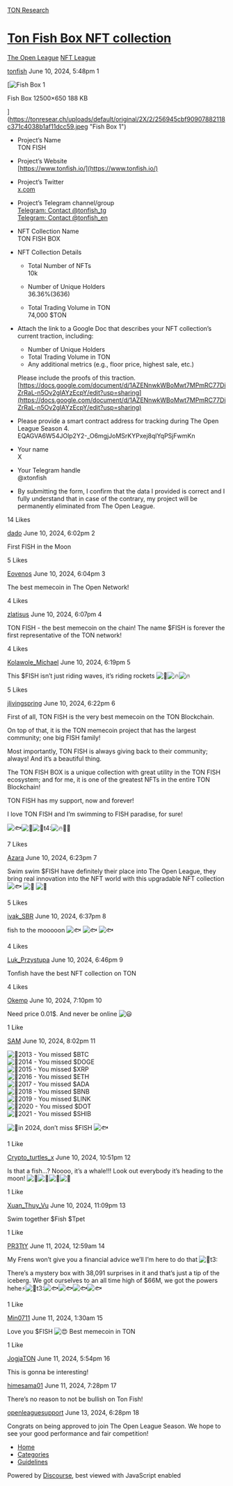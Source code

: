 [TON Research](/)

# [Ton Fish Box NFT collection](/t/ton-fish-box-nft-collection/24441)

[The Open League](/c/the-open-league/nft-battle/62)  [NFT League](/c/the-open-league/nft-battle/62) 

    

[tonfish](https://tonresear.ch/u/tonfish)   June 10, 2024, 5:48pm  1

[![Fish Box 1](https://tonresear.ch/uploads/default/optimized/2X/2/256945cbf90907882118c371c4038b1af11dcc59_2_690x179.jpeg)

Fish Box 12500×650 188 KB

](https://tonresear.ch/uploads/default/original/2X/2/256945cbf90907882118c371c4038b1af11dcc59.jpeg "Fish Box 1")

*   Project’s Name  
    TON FISH
    
*   Project’s Website  
    [https://www.tonfish.io/](https://www.tonfish.io/)
    
*   Project’s Twitter  
    [x.com](https://x.com/tonfish_tg)
    
*   Project’s Telegram channel/group  
    [Telegram: Contact @tonfish\_tg](https://t.me/tonfish_tg)  
    [Telegram: Contact @tonfish\_en](https://t.me/tonfish_en/1)
    
*   NFT Collection Name  
    TON FISH BOX
    
*   NFT Collection Details
    
    *   Total Number of NFTs  
        10k
        
    *   Number of Unique Holders  
        36.36%(3636)
        
    *   Total Trading Volume in TON  
        74,000 $TON
        
*   Attach the link to a Google Doc that describes your NFT collection’s current traction, including:
    
    *   Number of Unique Holders
    *   Total Trading Volume in TON
    *   Any additional metrics (e.g., floor price, highest sale, etc.)
    
    Please include the proofs of this traction.  
    [https://docs.google.com/document/d/1AZENnwkWBoMwt7MPmRC77DiZrRaL-n5Ov2gIAYzEcpY/edit?usp=sharing](https://docs.google.com/document/d/1AZENnwkWBoMwt7MPmRC77DiZrRaL-n5Ov2gIAYzEcpY/edit?usp=sharing)
    
*   Please provide a smart contract address for tracking during The Open League Season 4.  
    EQAGVA6W54JOlp2Y2-\_O6mgjJoMSrKYPxej8qlYqPSjFwmKn
    
*   Your name  
    X
    
*   Your Telegram handle  
    @xtonfish
    
*   By submitting the form, I confirm that the data I provided is correct and I fully understand that in case of the contrary, my project will be permanently eliminated from The Open League.
    

  14 Likes

[dado](https://tonresear.ch/u/dado) June 10, 2024, 6:02pm  2

First FISH in the Moon

  5 Likes

[Eovenos](https://tonresear.ch/u/Eovenos) June 10, 2024, 6:04pm  3

The best memecoin in The Open Network!

  4 Likes

[zlatisus](https://tonresear.ch/u/zlatisus) June 10, 2024, 6:07pm  4

TON FISH - the best memecoin on the chain! The name $FISH is forever the first representative of the TON network!

  4 Likes

[Kolawole\_Michael](https://tonresear.ch/u/Kolawole_Michael) June 10, 2024, 6:19pm  5

This $FISH isn’t just riding waves, it’s riding rockets ![:rocket:](https://tonresear.ch/images/emoji/twitter/rocket.png?v=12 ":rocket:")![:fire:](https://tonresear.ch/images/emoji/twitter/fire.png?v=12 ":fire:")![:fire:](https://tonresear.ch/images/emoji/twitter/fire.png?v=12 ":fire:")

  5 Likes

[jlivingspring](https://tonresear.ch/u/jlivingspring) June 10, 2024, 6:22pm  6

First of all, TON FISH is the very best memecoin on the TON Blockchain.

On top of that, it is the TON memecoin project that has the largest community; one big FISH family!

Most importantly, TON FISH is always giving back to their community; always! And it’s a beautiful thing.

The TON FISH BOX is a unique collection with great utility in the TON FISH ecosystem; and for me, it is one of the greatest NFTs in the entire TON Blockchain!

TON FISH has my support, now and forever!

I love TON FISH and I’m swimming to FISH paradise, for sure!

![:fish:](https://tonresear.ch/images/emoji/twitter/fish.png?v=12 ":fish:")![:gem:](https://tonresear.ch/images/emoji/twitter/gem.png?v=12 ":gem:")![:raised_hands:t4:](https://tonresear.ch/images/emoji/twitter/raised_hands/4.png?v=12 ":raised_hands:t4:")![:fire:](https://tonresear.ch/images/emoji/twitter/fire.png?v=12 ":fire:")🫶🏽

  7 Likes

[Azara](https://tonresear.ch/u/Azara) June 10, 2024, 6:23pm  7

Swim swim $FISH have definitely their place into The Open League, they bring real innovation into the NFT world with this upgradable NFT collection ![:fish:](https://tonresear.ch/images/emoji/twitter/fish.png?v=12 ":fish:") ![:heart_hands:](https://tonresear.ch/images/emoji/twitter/heart_hands.png?v=12 ":heart_hands:") ![:gem:](https://tonresear.ch/images/emoji/twitter/gem.png?v=12 ":gem:")

  5 Likes

[ivak\_SBR](https://tonresear.ch/u/ivak_SBR) June 10, 2024, 6:37pm  8

fish to the mooooon ![:fish:](https://tonresear.ch/images/emoji/twitter/fish.png?v=12 ":fish:") ![:fish:](https://tonresear.ch/images/emoji/twitter/fish.png?v=12 ":fish:") ![:fish:](https://tonresear.ch/images/emoji/twitter/fish.png?v=12 ":fish:")

  4 Likes

[Luk\_Przystupa](https://tonresear.ch/u/Luk_Przystupa) June 10, 2024, 6:46pm  9

Tonfish have the best NFT collection on TON

  4 Likes

[Okemp](https://tonresear.ch/u/Okemp) June 10, 2024, 7:10pm  10

Need price 0.01$. And never be online ![:smiley:](https://tonresear.ch/images/emoji/twitter/smiley.png?v=12 ":smiley:")

  1 Like

[SAM](https://tonresear.ch/u/SAM) June 10, 2024, 8:02pm  11

![:diamond_shape_with_a_dot_inside:](https://tonresear.ch/images/emoji/twitter/diamond_shape_with_a_dot_inside.png?v=12 ":diamond_shape_with_a_dot_inside:")2013 - You missed $BTC  
![:diamond_shape_with_a_dot_inside:](https://tonresear.ch/images/emoji/twitter/diamond_shape_with_a_dot_inside.png?v=12 ":diamond_shape_with_a_dot_inside:")2014 - You missed $DOGE  
![:diamond_shape_with_a_dot_inside:](https://tonresear.ch/images/emoji/twitter/diamond_shape_with_a_dot_inside.png?v=12 ":diamond_shape_with_a_dot_inside:")2015 - You missed $XRP  
![:diamond_shape_with_a_dot_inside:](https://tonresear.ch/images/emoji/twitter/diamond_shape_with_a_dot_inside.png?v=12 ":diamond_shape_with_a_dot_inside:")2016 - You missed $ETH  
![:diamond_shape_with_a_dot_inside:](https://tonresear.ch/images/emoji/twitter/diamond_shape_with_a_dot_inside.png?v=12 ":diamond_shape_with_a_dot_inside:")2017 - You missed $ADA  
![:diamond_shape_with_a_dot_inside:](https://tonresear.ch/images/emoji/twitter/diamond_shape_with_a_dot_inside.png?v=12 ":diamond_shape_with_a_dot_inside:")2018 - You missed $BNB  
![:diamond_shape_with_a_dot_inside:](https://tonresear.ch/images/emoji/twitter/diamond_shape_with_a_dot_inside.png?v=12 ":diamond_shape_with_a_dot_inside:")2019 - You missed $LINK  
![:diamond_shape_with_a_dot_inside:](https://tonresear.ch/images/emoji/twitter/diamond_shape_with_a_dot_inside.png?v=12 ":diamond_shape_with_a_dot_inside:")2020 - You missed $DOT  
![:diamond_shape_with_a_dot_inside:](https://tonresear.ch/images/emoji/twitter/diamond_shape_with_a_dot_inside.png?v=12 ":diamond_shape_with_a_dot_inside:")2021 - You missed $SHIB

![:diamond_shape_with_a_dot_inside:](https://tonresear.ch/images/emoji/twitter/diamond_shape_with_a_dot_inside.png?v=12 ":diamond_shape_with_a_dot_inside:")in 2024, don’t miss $FISH ![:fish:](https://tonresear.ch/images/emoji/twitter/fish.png?v=12 ":fish:")

  1 Like

[Crypto\_turtles\_x](https://tonresear.ch/u/Crypto_turtles_x) June 10, 2024, 10:51pm  12

Is that a fish…? Noooo, it’s a whale!!! Look out everybody it’s heading to the moon! ![:whale:](https://tonresear.ch/images/emoji/twitter/whale.png?v=12 ":whale:")![:rocket:](https://tonresear.ch/images/emoji/twitter/rocket.png?v=12 ":rocket:")![:rice_scene:](https://tonresear.ch/images/emoji/twitter/rice_scene.png?v=12 ":rice_scene:")![:metal:](https://tonresear.ch/images/emoji/twitter/metal.png?v=12 ":metal:")

  1 Like

[Xuan\_Thuy\_Vu](https://tonresear.ch/u/Xuan_Thuy_Vu) June 10, 2024, 11:09pm  13

Swim together $Fish $Tpet

  1 Like

[PR3TtY](https://tonresear.ch/u/PR3TtY) June 11, 2024, 12:59am  14

My Frens won’t give you a financial advice we’ll I’m here to do that ![:man_dancing:t3:](https://tonresear.ch/images/emoji/twitter/man_dancing/3.png?v=12 ":man_dancing:t3:")

There’s a mystery box with 38,091 surprises in it and that’s just a tip of the iceberg. We got ourselves to an all time high of $66M, we got the powers hehe​:zap:![:man_dancing:t3:](https://tonresear.ch/images/emoji/twitter/man_dancing/3.png?v=12 ":man_dancing:t3:")![:fish:](https://tonresear.ch/images/emoji/twitter/fish.png?v=12 ":fish:")![:fish:](https://tonresear.ch/images/emoji/twitter/fish.png?v=12 ":fish:")![:fish:](https://tonresear.ch/images/emoji/twitter/fish.png?v=12 ":fish:")![:fish:](https://tonresear.ch/images/emoji/twitter/fish.png?v=12 ":fish:")

  1 Like

[Min0711](https://tonresear.ch/u/Min0711) June 11, 2024, 1:30am  15

Love you $FISH ![:heart_eyes:](https://tonresear.ch/images/emoji/twitter/heart_eyes.png?v=12 ":heart_eyes:") Best memecoin in TON

  1 Like

[JogjaTON](https://tonresear.ch/u/JogjaTON) June 11, 2024, 5:54pm  16

This is gonna be interesting!

 

[himesama01](https://tonresear.ch/u/himesama01) June 11, 2024, 7:28pm  17

There’s no reason to not be bullish on Ton Fish!

 

[openleaguesupport](https://tonresear.ch/u/openleaguesupport) June 13, 2024, 6:28pm  18

Congrats on being approved to join The Open League Season. We hope to see your good performance and fair competition!

 

*   [Home](/)
*   [Categories](/categories)
*   [Guidelines](/guidelines)

Powered by [Discourse](https://www.discourse.org), best viewed with JavaScript enabled